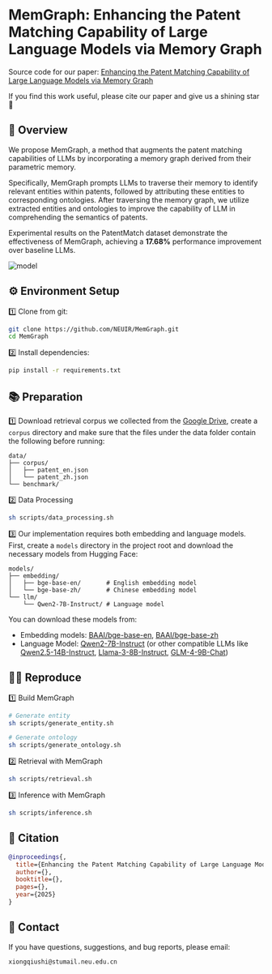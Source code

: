 # MemGraph: Enhancing the Patent Matching Capability of Large Language Models via Memory Graph

Source code for our paper: 
[Enhancing the Patent Matching Capability of Large Language Models via Memory Graph](https://arxiv.org)

If you find this work useful, please cite our paper and give us a shining star 🌟

## 🎯 Overview
We propose MemGraph, a method that augments the patent matching capabilities of LLMs by incorporating a memory graph derived from their parametric memory. 

Specifically, MemGraph prompts LLMs to traverse their memory to identify relevant entities within patents, followed by attributing these entities to corresponding ontologies. After traversing the memory graph, we utilize extracted entities and ontologies to improve the capability of LLM in comprehending the semantics of patents. 

Experimental results on the PatentMatch dataset demonstrate the effectiveness of MemGraph, achieving a **17.68%** performance improvement over baseline LLMs.

![model](https://newxqsoss.oss-cn-hangzhou.aliyuncs.com/undefinedmodel.png)

## ⚙️ Environment Setup
1️⃣ Clone from git:
```bash
git clone https://github.com/NEUIR/MemGraph.git
cd MemGraph
```
2️⃣ Install dependencies:
```bash
pip install -r requirements.txt
```

## 📚 Preparation
1️⃣ Download retrieval corpus we collected from the [Google Drive](https://drive.google.com/drive/folders/1TBvQTIEDsUW6bKFKGSg9yM8wvio5wMIO?usp=sharing), create a `corpus` directory and make sure that the files under the data folder contain the following before running:
```
data/
├── corpus/
│   ├── patent_en.json
│   └── patent_zh.json 
└── benchmark/
```
2️⃣ Data Processing

```bash
sh scripts/data_processing.sh
```
3️⃣ Our implementation requires both embedding and language models. First, create a `models` directory in the project root and download the necessary models from Hugging Face:

```
models/
├── embedding/
│   ├── bge-base-en/       # English embedding model
│   └── bge-base-zh/       # Chinese embedding model
└── llm/
    └── Qwen2-7B-Instruct/ # Language model
```

You can download these models from:
- Embedding models: [BAAI/bge-base-en](https://huggingface.co/BAAI/bge-base-en), [BAAI/bge-base-zh](https://huggingface.co/BAAI/bge-base-zh)
- Language Model: [Qwen2-7B-Instruct](https://huggingface.co/Qwen/Qwen2-7B-Instruct) (or other compatible LLMs like [Qwen2.5-14B-Instruct](https://huggingface.co/Qwen/Qwen2.5-14B), [Llama-3-8B-Instruct](https://huggingface.co/meta-llama/Llama-3-8B-Instruct), [GLM-4-9B-Chat](https://huggingface.co/THUDM/glm-4-9b-chat))

## 🧑‍💻 Reproduce
1️⃣ Build MemGraph

```bash
# Generate entity
sh scripts/generate_entity.sh

# Generate ontology
sh scripts/generate_ontology.sh
```

2️⃣ Retrieval with MemGraph
```bash
sh scripts/retrieval.sh
```

3️⃣ Inference with MemGraph
```bash
sh scripts/inference.sh
```

## 📝 Citation

```bibtex
@inproceedings{,
  title={Enhancing the Patent Matching Capability of Large Language Models via Memory Graph},
  author={},
  booktitle={},
  pages={},
  year={2025}
}
```

## 📨 Contact

If you have questions, suggestions, and bug reports, please email:
```
xiongqiushi@stumail.neu.edu.cn
```








